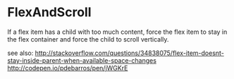 # FlexAndScroll

If a flex item has a child with too much content, force the flex item to stay in the flex container and force the child to scroll vertically.

see also:
http://stackoverflow.com/questions/34838075/flex-item-doesnt-stay-inside-parent-when-available-space-changes
http://codepen.io/pdebarros/pen/jWGKrE
